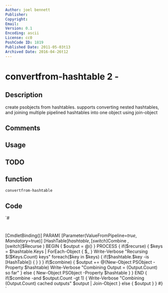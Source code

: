 ```yaml
---
Author: joel bennett
Publisher: 
Copyright: 
Email: 
Version: 0.1
Encoding: ascii
License: cc0
PoshCode ID: 1819
Published Date: 2011-05-03t13
Archived Date: 2016-04-26t12
---
```


# convertfrom-hashtable 2 - 

## Description

create psobjects from hashtables. supports converting nested hashtables, and joining multiple pipelined hashtables into one object using join-object

## Comments



## Usage



## TODO



## function

`convertfrom-hashtable`

## Code

`#
 #
 [CmdletBinding()]
    PARAM(
       [Parameter(ValueFromPipeline=$true, Mandatory=$true)]
       [HashTable]$hashtable
    ,
       [switch]$Combine
    ,
       [switch]$Recurse
    )
    BEGIN {
       $output = @()
    }
    PROCESS {
       if($recurse) {
          $keys = $hashtable.Keys | ForEach-Object { $_ }
          Write-Verbose "Recursing $($Keys.Count) keys"
          foreach($key in $keys) {
             if($hashtable.$key -is [HashTable]) {
             }
          }
       }
       if($combine) {
          $output += @(New-Object PSObject -Property $hashtable)
          Write-Verbose "Combining Output = $($Output.Count) so far"
       } else {
          New-Object PSObject -Property $hashtable
       }
    }
    END {
       if($combine -and $output.Count -gt 1) {
          Write-Verbose "Combining $($Output.Count) cached outputs"
          $output | Join-Object
       } else {
          $output
       }
    }
 #}
`

